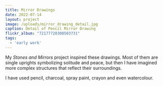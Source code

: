 ```yaml
---
title: Mirror Drawings
date: 2022-07-14
layout: project
image: /uploads/mirror_drawing_detail.jpg
caption: Detail of Pencil Mirror Drawing
flickr_album: "72177720300503731"
tags:
  - 'early work'
---
```


My *Stones and Mirrors* project inspired these drawings. Most of them are single uprights symbolizing solitude and peace, but then I have imagined more complex structures that reflect their surroundings.

I have used pencil, charcoal, spray paint, crayon and even watercolour.
